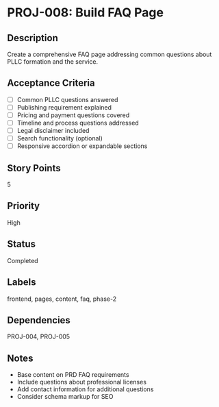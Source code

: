 # PROJ-008: Build FAQ Page

## Description

Create a comprehensive FAQ page addressing common questions about PLLC formation and the service.

## Acceptance Criteria

- [ ] Common PLLC questions answered
- [ ] Publishing requirement explained
- [ ] Pricing and payment questions covered
- [ ] Timeline and process questions addressed
- [ ] Legal disclaimer included
- [ ] Search functionality (optional)
- [ ] Responsive accordion or expandable sections

## Story Points

5

## Priority

High

## Status

Completed

## Labels

frontend, pages, content, faq, phase-2

## Dependencies

PROJ-004, PROJ-005

## Notes

- Base content on PRD FAQ requirements
- Include questions about professional licenses
- Add contact information for additional questions
- Consider schema markup for SEO
